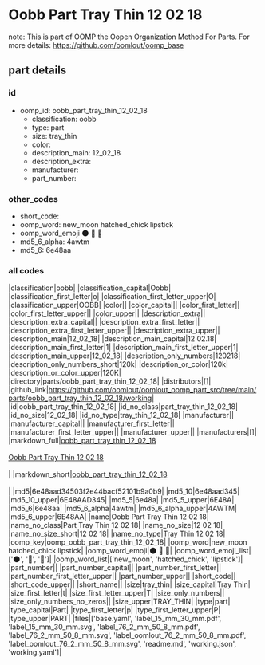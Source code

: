 # Oobb Part Tray Thin 12 02 18  

note: This is part of OOMP the Oopen Organization Method For Parts. For more details: https://github.com/oomlout/oomp_base

##  part details





### id
* oomp_id: oobb_part_tray_thin_12_02_18
  * classification: oobb
  * type: part
  * size: tray_thin
  * color: 
  * description_main: 12_02_18
  * description_extra: 
  * manufacturer: 
  * part_number: 

### other_codes
* short_code: 
* oomp_word: new_moon hatched_chick lipstick
* oomp_word_emoji :new_moon: :hatched_chick: :lipstick:
* md5_6_alpha: 4awtm
* md5_6: 6e48aa

### all codes 
|classification|oobb|
|classification_capital|Oobb|
|classification_first_letter|o|
|classification_first_letter_upper|O|
|classification_upper|OOBB|
|color||
|color_capital||
|color_first_letter||
|color_first_letter_upper||
|color_upper||
|description_extra||
|description_extra_capital||
|description_extra_first_letter||
|description_extra_first_letter_upper||
|description_extra_upper||
|description_main|12_02_18|
|description_main_capital|12 02.18|
|description_main_first_letter|1|
|description_main_first_letter_upper|1|
|description_main_upper|12_02_18|
|description_only_numbers|120218|
|description_only_numbers_short|120k|
|description_or_color|120k|
|description_or_color_upper|120K|
|directory|parts/oobb_part_tray_thin_12_02_18|
|distributors|[]|
|github_link|https://github.com/oomlout/oomlout_oomp_part_src/tree/main/parts/oobb_part_tray_thin_12_02_18/working|
|id|oobb_part_tray_thin_12_02_18|
|id_no_class|part_tray_thin_12_02_18|
|id_no_size|12_02_18|
|id_no_type|tray_thin_12_02_18|
|manufacturer||
|manufacturer_capital||
|manufacturer_first_letter||
|manufacturer_first_letter_upper||
|manufacturer_upper||
|manufacturers|[]|
|markdown_full|[oobb_part_tray_thin_12_02_18](https://github.com/oomlout/oomlout_oomp_part_src/tree/main/parts/oobb_part_tray_thin_12_02_18/working)<br>[](https://github.com/oomlout/oomlout_oomp_part_src/tree/main/parts/oobb_part_tray_thin_12_02_18/working)<br>[Oobb Part Tray Thin 12 02 18](https://github.com/oomlout/oomlout_oomp_part_src/tree/main/parts/oobb_part_tray_thin_12_02_18/working)<br><br>|
|markdown_short|[oobb_part_tray_thin_12_02_18](https://github.com/oomlout/oomlout_oomp_part_src/tree/main/parts/oobb_part_tray_thin_12_02_18/working)<br><br>|
|md5|6e48aad34503f2e44bacf52101b9a0b9|
|md5_10|6e48aad345|
|md5_10_upper|6E48AAD345|
|md5_5|6e48a|
|md5_5_upper|6E48A|
|md5_6|6e48aa|
|md5_6_alpha|4awtm|
|md5_6_alpha_upper|4AWTM|
|md5_6_upper|6E48AA|
|name|Oobb Part Tray Thin 12 02 18|
|name_no_class|Part Tray Thin 12 02 18|
|name_no_size|12 02 18|
|name_no_size_short|12 02 18|
|name_no_type|Tray Thin 12 02 18|
|oomp_key|oomp_oobb_part_tray_thin_12_02_18|
|oomp_word|new_moon hatched_chick lipstick|
|oomp_word_emoji|:new_moon: :hatched_chick: :lipstick:|
|oomp_word_emoji_list|[':new_moon:', ':hatched_chick:', ':lipstick:']|
|oomp_word_list|['new_moon', 'hatched_chick', 'lipstick']|
|part_number||
|part_number_capital||
|part_number_first_letter||
|part_number_first_letter_upper||
|part_number_upper||
|short_code||
|short_code_upper||
|short_name||
|size|tray_thin|
|size_capital|Tray Thin|
|size_first_letter|t|
|size_first_letter_upper|T|
|size_only_numbers||
|size_only_numbers_no_zeros||
|size_upper|TRAY_THIN|
|type|part|
|type_capital|Part|
|type_first_letter|p|
|type_first_letter_upper|P|
|type_upper|PART|
|files|['base.yaml', 'label_15_mm_30_mm.pdf', 'label_15_mm_30_mm.svg', 'label_76_2_mm_50_8_mm.pdf', 'label_76_2_mm_50_8_mm.svg', 'label_oomlout_76_2_mm_50_8_mm.pdf', 'label_oomlout_76_2_mm_50_8_mm.svg', 'readme.md', 'working.json', 'working.yaml']|
